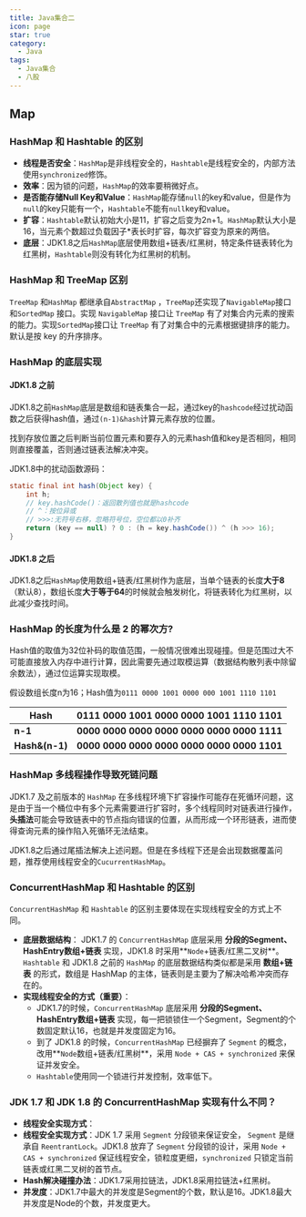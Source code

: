 ```yaml
---
title: Java集合二
icon: page
star: true
category:
  - Java
tags:
  - Java集合
  - 八股
---
```

## Map

### HashMap 和 Hashtable 的区别

- **线程是否安全**：`HashMap`是非线程安全的，`Hashtable`是线程安全的，内部方法使用`synchronized`修饰。
- **效率**：因为锁的问题，`HashMap`的效率要稍微好点。
- **是否能存储Null Key和Value**：`HashMap`能存储`null`的key和value，但是作为`null`的key只能有一个，`Hashtable`不能有`null`key和value。
- **扩容**：`Hashtable`默认初始大小是11，扩容之后变为2n+1。`HashMap`默认大小是16，当元素个数超过负载因子*表长时扩容，每次扩容变为原来的两倍。
- **底层**：JDK1.8之后`HashMap`底层使用数组+链表/红黑树，特定条件链表转化为红黑树，`Hashtable`则没有转化为红黑树的机制。

<!-- more -->

### HashMap 和 TreeMap 区别

`TreeMap` 和`HashMap` 都继承自`AbstractMap` ，`TreeMap`还实现了`NavigableMap`接口和`SortedMap` 接口。实现 `NavigableMap` 接口让 `TreeMap` 有了对集合内元素的搜索的能力。实现`SortedMap`接口让 `TreeMap` 有了对集合中的元素根据键排序的能力。默认是按 key 的升序排序。

### HashMap 的底层实现

#### JDK1.8 之前

JDK1.8之前`HashMap`底层是数组和链表集合一起，通过key的`hashcode`经过扰动函数之后获得hash值，通过`(n-1)&hash`计算元素存放的位置。

找到存放位置之后判断当前位置元素和要存入的元素hash值和key是否相同，相同则直接覆盖，否则通过链表法解决冲突。

JDK1.8中的扰动函数源码：

```java
static final int hash(Object key) {
	int h;
	// key.hashCode()：返回散列值也就是hashcode
	// ^：按位异或
	// >>>:无符号右移，忽略符号位，空位都以0补齐
	return (key == null) ? 0 : (h = key.hashCode()) ^ (h >>> 16);
}
```

#### JDK1.8 之后

JDK1.8之后`HashMap`使用数组+链表/红黑树作为底层，当单个链表的长度**大于8**（默认8），数组长度**大于等于64**的时候就会触发树化，将链表转化为红黑树，以此减少查找时间。

### HashMap 的长度为什么是 2 的幂次方?

Hash值的取值为32位补码的取值范围，一般情况很难出现碰撞。但是范围过大不可能直接放入内存中进行计算，因此需要先通过取模运算（数据结构散列表中除留余数法），通过位运算实现取模。

假设数组长度n为16；Hash值为`0111 0000 1001 0000 000 1001 1110 1101 `

| **Hash** | **0111 0000 1001 0000 0000 1001 1110 1101** |
| ------------ | ------------- |
| **n-1** |**0000 0000 0000 0000 0000 0000 0000 1111** |
| **Hash&(n-1)** |**0000 0000 0000 0000 0000 0000 0000 1101** |

### HashMap 多线程操作导致死链问题

JDK1.7 及之前版本的 `HashMap` 在多线程环境下扩容操作可能存在死循环问题，这是由于当一个桶位中有多个元素需要进行扩容时，多个线程同时对链表进行操作，**头插法**可能会导致链表中的节点指向错误的位置，从而形成一个环形链表，进而使得查询元素的操作陷入死循环无法结束。

JDK1.8之后通过尾插法解决上述问题。但是在多线程下还是会出现数据覆盖问题，推荐使用线程安全的`CucurrentHashMap`。

### ConcurrentHashMap 和 Hashtable 的区别

`ConcurrentHashMap` 和 `Hashtable` 的区别主要体现在实现线程安全的方式上不同。

- **底层数据结构**： JDK1.7 的 `ConcurrentHashMap` 底层采用 **分段的Segment、HashEntry数组+链表** 实现，JDK1.8 时采用**`Node`+链表/红黑二叉树**。`Hashtable` 和 JDK1.8 之前的 `HashMap` 的底层数据结构类似都是采用 **数组+链表** 的形式，数组是 HashMap 的主体，链表则是主要为了解决哈希冲突而存在的。
- **实现线程安全的方式（重要）**：
  - JDK1.7的时候，`ConcurrentHashMap` 底层采用 **分段的Segment、HashEntry数组+链表** 实现，每一把锁锁住一个Segment，Segment的个数固定默认16，也就是并发度固定为16。
  - 到了 JDK1.8 的时候，`ConcurrentHashMap` 已经摒弃了 `Segment` 的概念，改用**`Node`数组+链表/红黑树**，采用 `Node + CAS + synchronized` 来保证并发安全。
  - `Hashtable`使用同一个锁进行并发控制，效率低下。

### JDK 1.7 和 JDK 1.8 的 ConcurrentHashMap 实现有什么不同？

- **线程安全实现方式**：
- **线程安全实现方式**：JDK 1.7 采用 `Segment` 分段锁来保证安全， `Segment` 是继承自 `ReentrantLock`。JDK1.8 放弃了 `Segment` 分段锁的设计，采用 `Node + CAS + synchronized` 保证线程安全，锁粒度更细，`synchronized` 只锁定当前链表或红黑二叉树的首节点。
- **Hash解决碰撞办法**：JDK1.7采用拉链法，JDK1.8采用拉链法+红黑树。
- **并发度**：JDK1.7中最大的并发度是Segment的个数，默认是16。JDK1.8最大并发度是Node的个数，并发度更大。


































































